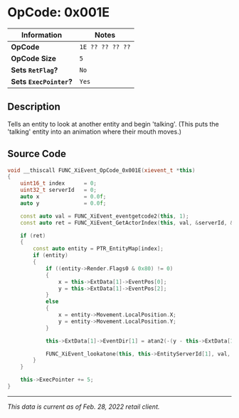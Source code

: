 # OpCode: 0x001E

| Information               | Notes |
|---                        |---    |
| **OpCode**                | `1E ?? ?? ?? ??` |
| **OpCode Size**           | `5`   |
| **Sets `RetFlag`?**       | `No`  |
| **Sets `ExecPointer`?**   | `Yes` |

## Description

Tells an entity to look at another entity and begin 'talking'. (This puts the 'talking' entity into an animation where their mouth moves.)

## Source Code

```cpp
void __thiscall FUNC_XiEvent_OpCode_0x001E(xievent_t *this)
{
    uint16_t index      = 0;
    uint32_t serverId   = 0;
    auto x              = 0.0f;
    auto y              = 0.0f;

    const auto val = FUNC_XiEvent_eventgetcode2(this, 1);
    const auto ret = FUNC_XiEvent_GetActorIndex(this, val, &serverId, &index);

    if (ret)
    {
        const auto entity = PTR_EntityMap[index];
        if (entity)
        {
            if ((entity->Render.Flags0 & 0x80) != 0)
            {
                x = this->ExtData[1]->EventPos[0];
                y = this->ExtData[1]->EventPos[2];
            }
            else
            {
                x = entity->Movement.LocalPosition.X;
                y = entity->Movement.LocalPosition.Y;
            }

            this->ExtData[1]->EventDir[1] = atan2(-(y - this->ExtData[1]->EventPos[2]), x - this->ExtData[1]->EventPos[0]);

            FUNC_XiEvent_lookatone(this, this->EntityServerId[1], val, 6);
        }
    }

    this->ExecPointer += 5;
}
```

---

_This data is current as of Feb. 28, 2022 retail client._